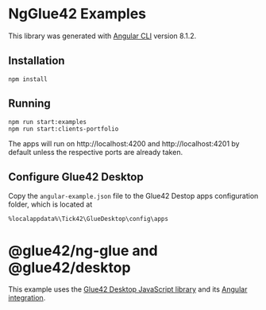 # NgGlue42 Examples

This library was generated with [Angular CLI](https://github.com/angular/angular-cli) version 8.1.2.

## Installation

```
npm install
```

## Running

```
npm run start:examples
npm run start:clients-portfolio

```
The apps will run on http://localhost:4200 and http://localhost:4201 by default unless the respective ports are already taken.

## Configure Glue42 Desktop

Copy the `angular-example.json` file to the Glue42 Destop apps configuration folder, which is located at
```
%localappdata%\Tick42\GlueDesktop\config\apps
```
# @glue42/ng-glue and @glue42/desktop

This example uses the [Glue42 Desktop JavaScript library](https://www.npmjs.com/package/@glue42/desktop) and its [Angular integration](https://www.npmjs.com/package/@glue42/ng-glue).
